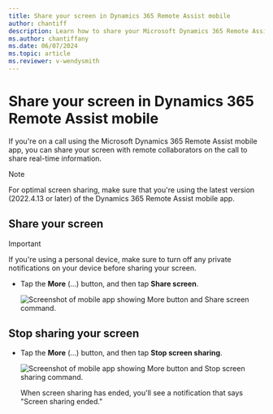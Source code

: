 ```yaml
---
title: Share your screen in Dynamics 365 Remote Assist mobile
author: chantiff
description: Learn how to share your Microsoft Dynamics 365 Remote Assist mobile screen when you're on a call with remote collaborators. 
ms.author: chantiffany
ms.date: 06/07/2024
ms.topic: article
ms.reviewer: v-wendysmith
---
```


# Share your screen in Dynamics 365 Remote Assist mobile

If you're on a call using the Microsoft Dynamics 365 Remote Assist mobile app, you can share your screen with remote collaborators on the call to share real-time information. 

> [!NOTE]
> For optimal screen sharing, make sure that you're using the latest version (2022.4.13 or later) of the Dynamics 365 Remote Assist mobile app. 

## Share your screen

> [!IMPORTANT]
> If you're using a personal device, make sure to turn off any private notifications on your device before sharing your screen. 

- Tap the **More** (...) button, and then tap **Share screen**.

   ![Screenshot of mobile app showing More button and Share screen command.](./media/mobile-app-screen-sharing.jpg "Screenshot of mobile app showing ellipsis button and Share screen command")

## Stop sharing your screen

- Tap the **More** (...) button, and then tap **Stop screen sharing**. 

   ![Screenshot of mobile app showing More button and Stop screen sharing command.](./media/stop-screen-sharing.jpg "Screenshot of mobile app showing ellipsis button and Share screen command")

   When screen sharing has ended, you'll see a notification that says "Screen sharing ended."
